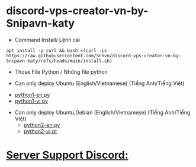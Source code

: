 # discord-vps-creator-vn-by-Snipavn-katy
- Command Install/ Lệnh cài
```
apt install -y curl && bash <(curl -Ls https://raw.githubusercontent.com/Snhvn/discord-vps-creator-vn-by-Snipavn-katy/refs/heads/main/install.sh)
```
* Those File Python / Những file python
 - Can only deploy Ubuntu (English/Vietnamese) (Tiếng Anh/Tiếng Việt)
  + [python1-en.py](https://github.com/Snhvn/discord-vps-creator-vn-by-Snipavn-katy/raw/refs/heads/main/python1-en.py) 
  + [python1-vi.py](https://github.com/Snhvn/discord-vps-creator-vn-by-Snipavn-katy/raw/refs/heads/main/python1-vi.py)
- Can only deploy Ubuntu,Debian (English/Vietnamese) (Tiếng Anh/Tiếng Việt)
  + [python2-en.py](https://github.com/Snhvn/discord-vps-creator-vn-by-Snipavn-katy/raw/refs/heads/main/python2-en.py)
  + [python2-vi.pt](https://github.com/Snhvn/discord-vps-creator-vn-by-Snipavn-katy/raw/refs/heads/main/python2-vi.py)
# [Server Support Discord:](https://dsc.gg/servertipacvn) 
